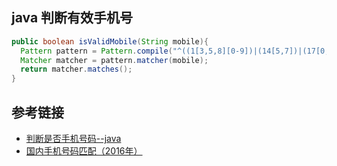 ## java 判断有效手机号
```java
public boolean isValidMobile(String mobile){
  Pattern pattern = Pattern.compile("^((1[3,5,8][0-9])|(14[5,7])|(17[0,1,6,7,8]))\\d{8}$");
  Matcher matcher = pattern.matcher(mobile);
  return matcher.matches();
}
```
## 参考链接
- [判断是否手机号码--java](http://blog.csdn.net/lonewolf521125/article/details/45483855)
- [国内手机号码匹配（2016年）](http://www.oschina.net/code/snippet_149862_45861)
